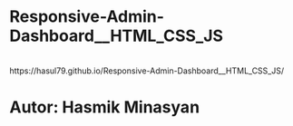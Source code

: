 # Responsive-Admin-Dashboard__HTML_CSS_JS
<br />
https://hasul79.github.io/Responsive-Admin-Dashboard__HTML_CSS_JS/

# Autor: Hasmik Minasyan
